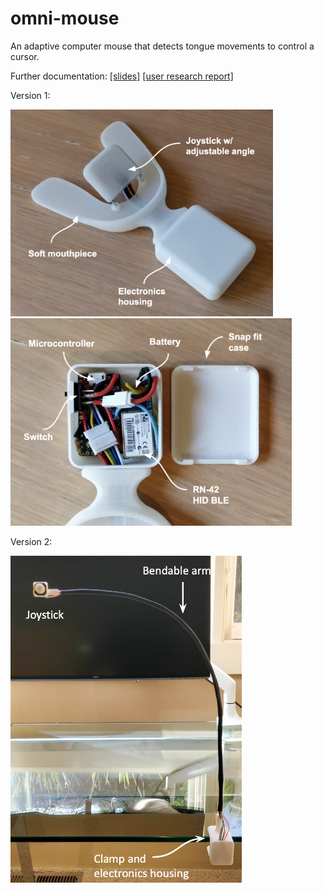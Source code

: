 # omni-mouse
An adaptive computer mouse that detects tongue movements to control a cursor.


Further documentation: [[slides]](https://docs.google.com/presentation/d/1gqfWp77rRQ_fnIK2S10crAoqV5gvX4WOMWYWn-EFgvU/edit?usp=sharing) [[user research report]](https://docs.google.com/document/d/1HK3PQHsJ8Ys6pttRrG1V9VscqA7xPYf28z5V0fU0UI0/edit?usp=sharing)

Version 1:

<img src="v1/images/mouthpiece.png" width = "420"> <img src="v1/images/electronics.png" width = "450">

Version 2:

<img src="v2/images/omni_v2.png" width = "370">
